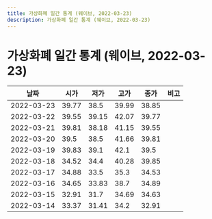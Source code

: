 ```yaml
---
title: 가상화폐 일간 통계 (웨이브, 2022-03-23)
description: 가상화폐 일간 통계 (웨이브, 2022-03-23)
---
```



가상화폐 일간 통계 (웨이브, 2022-03-23)
===

|날짜|시가|저가|고가|종가|비고|
|--|--|--|--|--|--|
|2022-03-23|39.77|38.5|39.99|38.85|    |
|2022-03-22|39.55|39.15|42.07|39.77|    |
|2022-03-21|39.81|38.18|41.15|39.55|    |
|2022-03-20|39.5|38.5|41.66|39.81|    |
|2022-03-19|39.83|39.1|42.1|39.5|    |
|2022-03-18|34.52|34.4|40.28|39.85|    |
|2022-03-17|34.88|33.5|35.3|34.53|    |
|2022-03-16|34.65|33.83|38.7|34.89|    |
|2022-03-15|32.91|31.7|34.69|34.63|    |
|2022-03-14|33.37|31.41|34.2|32.91|    |
